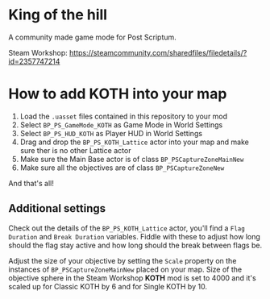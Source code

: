 # King of the hill
A community made game mode for Post Scriptum.

Steam Workshop: https://steamcommunity.com/sharedfiles/filedetails/?id=2357747214

# How to add KOTH into your map

1. Load the `.uasset` files contained in this repository to your mod
2. Select `BP_PS_GameMode_KOTH` as Game Mode in World Settings
3. Select `BP_PS_HUD_KOTH` as Player HUD in World Settings
4. Drag and drop the `BP_PS_KOTH_Lattice` actor into your map and make sure ther is no other Lattice actor
5. Make sure the Main Base actor is of class `BP_PSCaptureZoneMainNew`
6. Make sure all the objectives are of class `BP_PSCaptureZoneNew`

And that's all!

## Additional settings
Check out the details of the `BP_PS_KOTH_Lattice` actor, you'll find a `Flag Duration` and `Break Duration` variables. Fiddle with these to adjust how long should the flag stay active and how long should the break between flags be.

Adjust the size of your objective by setting the `Scale` property on the instances of `BP_PSCaptureZoneMainNew` placed on your map. Size of the objective sphere in the Steam Workshop **KOTH** mod is set to 4000 and it's scaled up for Classic KOTH by 6 and for Single KOTH by 10.